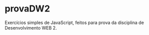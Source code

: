 # provaDW2
Exercícios simples de JavaScript, feitos para prova da disciplina de Desenvolvimento WEB 2.
